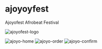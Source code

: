 # ajoyoyfest

Ajoyofest Afrobeat Festival 


![ajoyofest-logo](https://user-images.githubusercontent.com/11032326/223556568-41bb8562-14a3-43c1-9749-bd27965853ea.png)



![ajoyo-home](https://user-images.githubusercontent.com/11032326/223558996-b34209c5-fe6a-4ce8-a214-14e74bbeef54.PNG)
![ajoyo-order](https://user-images.githubusercontent.com/11032326/223558998-000b00d2-84a8-4b53-9ce8-4b9c17d604cb.PNG)
![ajoyo-confirm](https://user-images.githubusercontent.com/11032326/223558994-07bed4f6-f22c-43cf-beda-7f665b1635e1.PNG)
